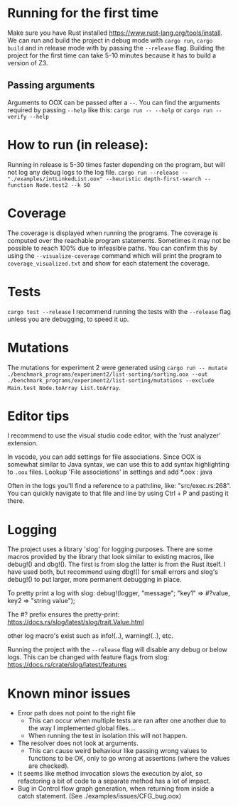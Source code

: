 # Running for the first time
Make sure you have Rust installed <https://www.rust-lang.org/tools/install>.
We can run and build the project in debug mode with `cargo run`, `cargo build` and in release mode with by passing the `--release` flag.
Building the project for the first time can take 5-10 minutes because it has to build a version of Z3.

## Passing arguments
Arguments to OOX can be passed after a `--`.
You can find the arguments required by passing `--help` like this:
`cargo run -- --help` or  `cargo run -- verify --help`


# How to run (in release):
Running in release is 5-30 times faster depending on the program, but will not log any debug logs to the log file.
`cargo run --release -- "./examples/intLinkedList.oox" --heuristic depth-first-search --function Node.test2 --k 50`

# Coverage
The coverage is displayed when running the programs. The coverage is computed over the reachable program statements. Sometimes it may not be possible to reach 100% due to infeasible paths. 
You can confirm this by using the `--visualize-coverage` command which will print the program to `coverage_visualized.txt` and show for each statement the coverage.

# Tests
`cargo test --release`
I recommend running the tests with the `--release` flag unless you are debugging, to speed it up.

# Mutations
The mutations for experiment 2 were generated using
`cargo run -- mutate ./benchmark_programs/experiment2/list-sorting/sorting.oox --out ./benchmark_programs/experiment2/list-sorting/mutations --exclude Main.test Node.toArray List.toArray`.


# Editor tips
I recommend to use the visual studio code editor, with the 'rust analyzer' extension.

In vscode, you can add settings for file associations. Since OOX is somewhat similar to Java syntax, we can use this to add syntax highlighting to `.oox` files.
Lookup 'File associations' in settings and add *.oox : java

Often in the logs you'll find a reference to a path:line, like:  "src/exec.rs:268". You can quickly navigate to that file and line by using Ctrl + P and pasting it there.

# Logging
The project uses a library 'slog' for logging purposes.
There are some macros provided by the library that look similar to existing macros, like debug!() and dbg!(). 
The first is from slog the latter is from the Rust itself. I have used both, but recommend using dbg!() for small errors and slog's debug!() to put larger, more permanent debugging in place.

To pretty print a log with slog: 
debug!(logger, "message"; "key1" => #?value, key2 => "string value");

The #? prefix ensures the pretty-print: 
https://docs.rs/slog/latest/slog/trait.Value.html

other log macro's exist such as info!(..), warning!(..), etc.


Running the project with the `--release` flag will disable any debug or below logs.
This can be changed with feature flags from slog: <https://docs.rs/crate/slog/latest/features>

# Known minor issues
- Error path does not point to the right file
    - This can occur when multiple tests are ran after one another due to the way I implemented global files....
    - When running the test in isolation this will not happen.
- The resolver does not look at arguments.
    - This can cause weird behaviour like passing wrong values to functions to be OK, only to go wrong at assertions (where the values are checked).
- It seems like method invocation slows the execution by alot, so refactoring a bit of code to a separate method has a lot of impact.
- Bug in Control flow graph generation, when returning from inside a catch statement. (See ./examples/issues/CFG_bug.oox)